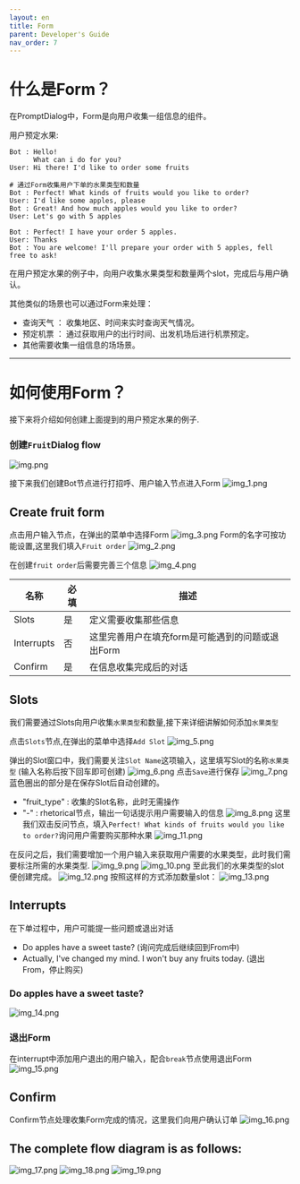 ```yaml
---
layout: en
title: Form
parent: Developer's Guide
nav_order: 7
---
```

# 什么是Form？
在PromptDialog中，Form是向用户收集一组信息的组件。

用户预定水果:
```text
Bot : Hello!
      What can i do for you?
User: Hi there! I'd like to order some fruits

# 通过Form收集用户下单的水果类型和数量
Bot : Perfect! What kinds of fruits would you like to order?
User: I'd like some apples, please
Bot : Great! And how much apples would you like to order?
User: Let's go with 5 apples

Bot : Perfect! I have your order 5 apples.
User: Thanks
Bot : You are welcome! I'll prepare your order with 5 apples, fell free to ask!
```

在用户预定水果的例子中，向用户收集水果类型和数量两个slot，完成后与用户确认。

其他类似的场景也可以通过Form来处理：
- 查询天气 ： 收集地区、时间来实时查询天气情况。
- 预定机票 ： 通过获取用户的出行时间、出发机场后进行机票预定。
- 其他需要收集一组信息的场场景。

---
# 如何使用Form？
接下来将介绍如何创建上面提到的用户预定水果的例子.

### 创建`Fruit`Dialog flow
![img.png](/assets/images/tutorial/form/form-01.png)

接下来我们创建Bot节点进行打招呼、用户输入节点进入Form
![img_1.png](/assets/images/tutorial/form/form-02.png)

## Create fruit form
点击用户输入节点，在弹出的菜单中选择Form
![img_3.png](/assets/images/tutorial/form/form-03.png)
Form的名字可按功能设置,这里我们填入`Fruit order`
![img_2.png](/assets/images/tutorial/form/form-04.png)

在创建`fruit order`后需要完善三个信息
![img_4.png](/assets/images/tutorial/form/form-05.png)

| 名称          | 必填               | 描述 |
|-----------------|----------------------|--------------|
| Slots | 是 | 定义需要收集那些信息          |
| Interrupts | 否 | 这里完善用户在填充form是可能遇到的问题或退出Form           |
| Confirm | 是 | 在信息收集完成后的对话          |
  
## Slots
我们需要通过Slots向用户收集`水果类型`和数量,接下来详细讲解如何添加`水果类型`

点击`Slots`节点,在弹出的菜单中选择`Add Slot`
![img_5.png](/assets/images/tutorial/form/form-06.png)

弹出的Slot窗口中，我们需要关注`Slot Name`这项输入，这里填写Slot的名称`水果类型` (输入名称后按下回车即可创建)
![img_6.png](/assets/images/tutorial/form/form-07.png)
点击`Save`进行保存
![img_7.png](/assets/images/tutorial/form/form-08.png)
蓝色圈出的部分是在保存Slot后自动创建的。
- "fruit_type" : 收集的Slot名称，此时无需操作
- "-"          : rhetorical节点，输出一句话提示用户需要输入的信息
![img_8.png](/assets/images/tutorial/form/form-09.png)
这里我们双击反问节点，填入`Perfect! What kinds of fruits would you like to order?`询问用户需要购买那种水果
![img_11.png](/assets/images/tutorial/form/form-10.png)

在反问之后，我们需要增加一个用户输入来获取用户需要的水果类型，此时我们需要标注所需的水果类型.
![img_9.png](/assets/images/tutorial/form/form-11.png)
![img_10.png](/assets/images/tutorial/form/form-12.png)
至此我们的水果类型的slot便创建完成。
![img_12.png](/assets/images/tutorial/form/form-13.png)
按照这样的方式添加数量slot：
![img_13.png](/assets/images/tutorial/form/form-14.png)

## Interrupts
在下单过程中，用户可能提一些问题或退出对话
- Do apples have a sweet taste? (询问完成后继续回到From中)
- Actually, I've changed my mind. I won't buy any fruits today. (退出From，停止购买)
    
### Do apples have a sweet taste?
![img_14.png](/assets/images/tutorial/form/form-15.png)

### 退出Form
在interrupt中添加用户退出的用户输入，配合`break`节点使用退出Form
![img_15.png](/assets/images/tutorial/form/form-16.png)

## Confirm
Confirm节点处理收集Form完成的情况，这里我们向用户确认订单
![img_16.png](/assets/images/tutorial/form/form-17.png)

## The complete flow diagram is as follows:
![img_17.png](/assets/images/tutorial/form/form-18.png)
![img_18.png](/assets/images/tutorial/form/form-19.png)
![img_19.png](/assets/images/tutorial/form/form-20.png)